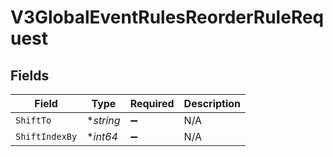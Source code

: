 # V3GlobalEventRulesReorderRuleRequest


## Fields

| Field              | Type               | Required           | Description        |
| ------------------ | ------------------ | ------------------ | ------------------ |
| `ShiftTo`          | **string*          | :heavy_minus_sign: | N/A                |
| `ShiftIndexBy`     | **int64*           | :heavy_minus_sign: | N/A                |